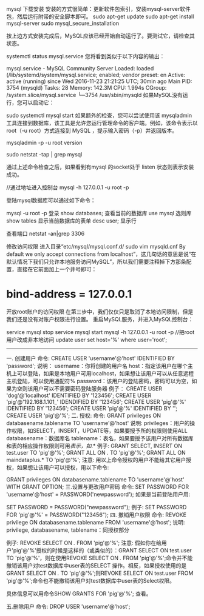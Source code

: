 mysql
下载安装
安装的方式很简单：更新软件包索引，安装mysql-server软件包，然后运行附带的安全脚本即可。
sudo apt-get update
sudo apt-get install mysql-server
sudo mysql_secure_installation

按上边方式安装完成后，MySQL应该已经开始自动运行了。要测试它，请检查其状态。

systemctl status mysql.service
您将看到类似于以下内容的输出：


mysql.service - MySQL Community Server
Loaded: loaded (/lib/systemd/system/mysql.service; enabled; vendor preset: en Active: active (running) since Wed 2016-11-23 21:21:25 UTC; 30min ago Main PID: 3754 (mysqld) Tasks: 28 Memory: 142.3M CPU: 1.994s CGroup: /system.slice/mysql.service └─3754 /usr/sbin/mysqld
如果MySQL没有运行，您可以启动它：

sudo systemctl mysql start
如果额外的检查，您可以尝试使用该 mysqladmin 工具连接到数据库，该工具是允许您运行管理命令的客户端。例如，该命令表示以 root（-u root）方式连接到 MySQL ，提示输入密码（-p）并返回版本。

mysqladmin -p -u root version

sudo netstat -tap | grep mysql

通过上述命令检查之后，如果看到有mysql 的socket处于 listen 状态则表示安装成功。

//通过地址进入控制台
mysql -h 127.0.0.1 -u root -p

登陆mysql数据库可以通过如下命令：

mysql -u root -p 登录
show databases; 查看当前的数据库
use mysql 选则库
show tables 显示当前数据库的表单
desc user; 显示行

查看端口
netstat -an|grep 3306

修改访问权限
进入目录“etc/mysql/mysql.conf.d/
sudo vim mysqld.cnf
By default we only accept connections from localhost”，这几句话的意思是说“在默认情况下我们只允许本地服务访问MySQL”，所以我们需要注释掉下方那条配置，直接在它前面加上一个井号即可：

# bind-address = 127.0.0.1
开放root账户的访问权限
在第三步中，我们仅仅只是取消了本地访问限制，但是我们还是没有对账户权限进行设置。
重启MySQL服务，并进入MySQL控制台：

service mysql stop
service mysql start
mysql -h 127.0.0.1 -u root -p
//把root用户改成非本地访问
update user set host='%' where user='root';

---------------------

一. 创建用户
命令:
CREATE USER 'username'@'host' IDENTIFIED BY 'password';
说明：
username：你将创建的用户名
host：指定该用户在哪个主机上可以登陆，如果是本地用户可用localhost，如果想让该用户可以从任意远程主机登陆，可以使用通配符%
password：该用户的登陆密码，密码可以为空，如果为空则该用户可以不需要密码登陆服务器
例子：
CREATE USER 'dog'@'localhost' IDENTIFIED BY '123456';
CREATE USER 'pig'@'192.168.1.101_' IDENDIFIED BY '123456';
CREATE USER 'pig'@'%' IDENTIFIED BY '123456';
CREATE USER 'pig'@'%' IDENTIFIED BY '';
CREATE USER 'pig'@'%';
二. 授权:
命令:
GRANT privileges ON databasename.tablename TO 'username'@'host'
说明:
privileges：用户的操作权限，如SELECT，INSERT，UPDATE等，如果要授予所的权限则使用ALL
databasename：数据库名
tablename：表名，如果要授予该用户对所有数据库和表的相应操作权限则可用*表示，如*.*
例子:
GRANT SELECT, INSERT ON test.user TO 'pig'@'%';
GRANT ALL ON *.* TO 'pig'@'%';
GRANT ALL ON maindataplus.* TO 'pig'@'%';
注意:
用以上命令授权的用户不能给其它用户授权，如果想让该用户可以授权，用以下命令:

GRANT privileges ON databasename.tablename TO 'username'@'host' WITH GRANT OPTION;
三.设置与更改用户密码
命令:
SET PASSWORD FOR 'username'@'host' = PASSWORD('newpassword');
如果是当前登陆用户用:

SET PASSWORD = PASSWORD("newpassword");
例子:
SET PASSWORD FOR 'pig'@'%' = PASSWORD("123456");
四. 撤销用户权限
命令:
REVOKE privilege ON databasename.tablename FROM 'username'@'host';
说明:
privilege, databasename, tablename：同授权部分

例子:
REVOKE SELECT ON *.* FROM 'pig'@'%';
注意:
假如你在给用户'pig'@'%'授权的时候是这样的（或类似的）：GRANT SELECT ON test.user TO 'pig'@'%'，则在使用REVOKE SELECT ON *.* FROM 'pig'@'%';命令并不能撤销该用户对test数据库中user表的SELECT 操作。相反，如果授权使用的是GRANT SELECT ON *.* TO 'pig'@'%';则REVOKE SELECT ON test.user FROM 'pig'@'%';命令也不能撤销该用户对test数据库中user表的Select权限。

具体信息可以用命令SHOW GRANTS FOR 'pig'@'%'; 查看。

五.删除用户
命令:
DROP USER 'username'@'host';

